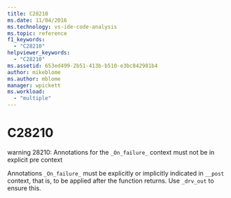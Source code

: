 ```yaml
---
title: C28210
ms.date: 11/04/2016
ms.technology: vs-ide-code-analysis
ms.topic: reference
f1_keywords:
  - "C28210"
helpviewer_keywords:
  - "C28210"
ms.assetid: 653ed499-2b51-413b-b510-e3bc842981b4
author: mikeblome
ms.author: mblome
manager: wpickett
ms.workload:
  - "multiple"
---
```

# C28210
warning 28210: Annotations for the `_On_failure_` context must not be in explicit pre context

 Annotations `_On_failure_` must be explicitly or implicitly indicated in `__post` context, that is, to be applied after the function returns.  Use `_drv_out` to ensure this.